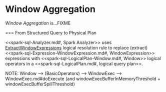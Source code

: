 # Window Aggregation

*Window Aggregation* is...FIXME

=== From Structured Query to Physical Plan

<<spark-sql-Analyzer.md#, Spark Analyzer>> uses [ExtractWindowExpressions](logical-analysis-rules/ExtractWindowExpressions.md) logical resolution rule to replace (extract) <<spark-sql-Expression-WindowExpression.md#, WindowExpression>> expressions with <<spark-sql-LogicalPlan-Window.md#, Window>> logical operators in a <<spark-sql-LogicalPlan.md#, logical query plan>>.

NOTE: Window —> (BasicOperators) —> WindowExec —> WindowExec.md#doExecute (and windowExecBufferInMemoryThreshold + windowExecBufferSpillThreshold)
